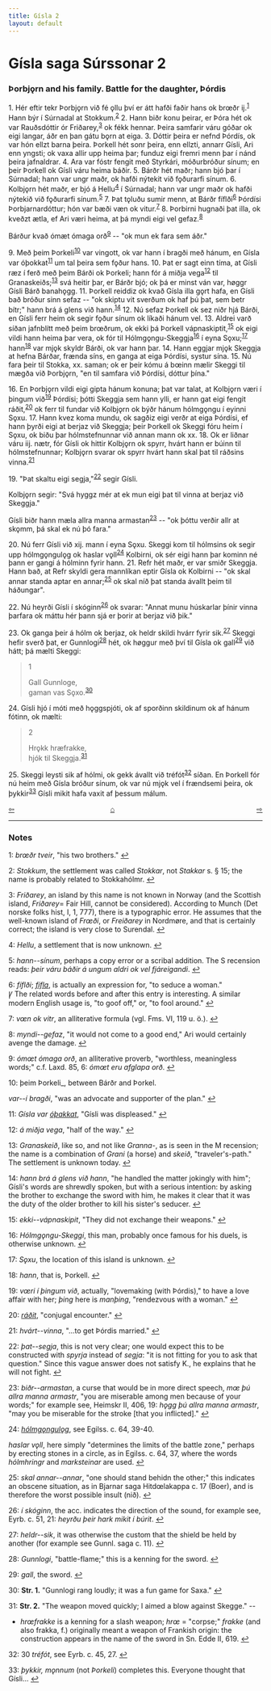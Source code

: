 ```yaml
---
title: Gísla 2
layout: default
---
```


# Gísla saga Súrssonar 2

### Þorbj&#x1EB;rn and his family. Battle for the daughter, Þórdis

1\. Hér eftir tekr Þorbj&#x1EB;rn við fé &#x1EB;llu því er átt hafði faðir hans ok br&oelig;ðr ij.<sup id="a1">[1](#myfootnote1)</sup> Hann býr í Súrnadal at Stokkum.<sup id="a2">[2](#myfootnote2)</sup> 2. Hann biðr konu þeirar, er Þóra hét ok var Rauðsdóttir ór Friðarey,<sup id="a3">[3](#myfootnote3)</sup> ok fékk hennar. Þeira samfarir váru góðar ok eigi langar, áðr en þan gátu b&#x1EB;rn at eiga. 3. Dóttir þeira er nefnd Þórdís, ok var hón ellzt barna þeira. Þorkell hét sonr þeira, enn ellzti, annarr Gísli, Ari enn yngsti; ok vaxa allir upp heima þar; funduz eigi fremri menn þar í nánd þeira jafnaldrar. 4. Ara var fóstr fengit með Styrkári, móðurbróður sínum; en þeir Þorkell ok Gísli váru heima báðir. 5. Bárðr hét maðr; hann bjó þar í Súrnadal; hann var ungr maðr, ok hafði nýtekit við f&#x1EB;ðurarfi sínum. 6. Kolbj&#x1EB;rn hét maðr, er bjó á Hellu<sup id="a4">[4](#myfootnote4)</sup> í Súrnadal; hann var ungr maðr ok hafði nýtekið við f&#x1EB;ðurarfi sínum.<sup id="a5">[5](#myfootnote5)</sup> 7. Þat t&#x1EB;luðu sumir menn, at Bárðr fíflði<sup id="a6">[6](#myfootnote6)</sup> Þórdísi Þorbjarnardóttur; hón var bæði væn ok vitur.<sup id="a7">[7](#myfootnote7)</sup> 8. Þorbirni hugnaði þat illa, ok kveðzt ætla, ef Ari væri heima, at þá myndi eigi vel gefaz.<sup id="a8">[8](#myfootnote8)</sup>

Bárður kvað ómæt ómaga orð<sup id="a9">[9](#myfootnote9)</sup> -- "ok mun ek fara sem áðr."

9\. Með þeim Þorkeli<sup id="a10">[10](#myfootnote10)</sup> var vingott, ok var hann í bragði með hánum, en Gísla var óþokkat<sup id="a11">[11](#myfootnote11)</sup> um tal þeira sem f&#x1EB;ður hans. 10. Þat er sagt einn tíma, at Gísli ræz í ferð með þeim Bárði ok Þorkeli; hann fór á miðja vega<sup id="a12">[12](#myfootnote12)</sup> til Granaskeiðs;<sup id="a13">[13](#myfootnote13)</sup> svá heitir þar, er Bárðr bjó; ok þá er minst ván var, h&oslash;ggr Gísli Bárð banah&#x1EB;gg. 11. Þorkell reiddiz ok kvað Gísla illa g&#x1EB;rt hafa, en Gísli bað bróður sinn sefaz -- "ok skiptu vit sverðum ok haf þú þat, sem betr bítr;" hann brá á glens við hann.<sup id="a14">[14](#myfootnote14)</sup> 12. Nú sefaz Þorkell ok sez niðr hjá Bárði, en Gísli ferr heim ok segir f&#x1EB;ður sínum ok líkaði hánum vel. 13. Aldrei varð síðan jafnblítt með þeim br&oelig;ðrum, ok ekki þá Þorkell vápnaskiptit,<sup id="a15">[15](#myfootnote15)</sup> ok eigi vildi hann heima þar vera, ok fór til Hólmg&#x1EB;ngu-Skeggja<sup id="a16">[16](#myfootnote16)</sup> í eyna S&#x1EB;xu;<sup id="a17">[17](#myfootnote17)</sup> hann<sup id="a18">[18](#myfootnote18)</sup> var mj&#x1EB;k skyldr Bárði, ok var hann þar. 14. Hann eggjar mj&#x1EB;k Skeggja at hefna Bárðar, frænda síns, en ganga at eiga Þórdísi, systur sína. 15. Nú fara þeir til Stokka, xx. saman; ok er þeir kómu á b&oelig;inn mælir Skeggi til mægða við Þorbj&#x1EB;rn, "en til samfara við Þórdísi, dóttur þína."

16\. En Þorbj&#x1EB;rn vildi eigi gipta hánum konuna; þat var talat, at Kolbj&#x1EB;rn væri í þingum við<sup id="a19">[19](#myfootnote19)</sup> Þórdísi; þótti Skeggja sem hann ylli, er hann gat eigi fengit ráðit,<sup id="a20">[20](#myfootnote20)</sup> ok ferr til fundar við Kolbj&#x1EB;rn ok býðr hánum hólmg&#x1EB;ngu í eyinni S&#x1EB;xu. 17. Hann kvez koma mundu, ok sagðiz eigi verðr at eiga Þórdísi, ef hann þyrði eigi at berjaz við Skeggja; þeir Þorkell ok Skeggi fóru heim í S&#x1EB;xu, ok biðu þar hólmstefnunnar við annan mann ok xx. 18. Ok er liðnar váru iij. nætr, fór Gísli ok hittir Kolbj&#x1EB;rn ok spyrr, hvárt hann er búinn til hólmstefnunnar; Kolbj&#x1EB;rn svarar ok spyrr hvárt hann skal þat til ráðsins vinna.<sup id="a21">[21](#myfootnote21)</sup>

19\. "Þat skaltu eigi segja,"<sup id="a22">[22](#myfootnote22)</sup> segir Gísli.

Kolbj&#x1EB;rn segir: "Svá hyggz mér at ek mun eigi þat til vinna at berjaz við Skeggja."

Gísli biðr hann mæla allra manna armastan<sup id="a23">[23](#myfootnote23)</sup> -- "ok þóttu verðir allr at sk&#x1EB;mm, þá skal ek nú þó fara."

20\. Nú ferr Gísli við xij. mann í eyna S&#x1EB;xu. Skeggi kom til hólmsins ok segir upp hólmg&#x1EB;ngul&#x1EB;g ok haslar v&#x1EB;ll<sup id="a24">[24](#myfootnote24)</sup> Kolbirni, ok sér eigi hann þar kominn né þann er gangi á hólminn fyrir hann. 21. Refr hét maðr, er var smiðr Skeggja. Hann bað, at Refr skyldi gera mannlíkan eptir Gísla ok Kolbirni -- "ok skal annar standa aptar en annar;<sup id="a25">[25](#myfootnote25)</sup> ok skal níð þat standa ávallt þeim til háðungar".

22\. Nú heyrði Gísli í skóginn<sup id="a26">[26](#myfootnote26)</sup> ok svarar: "Annat munu húskarlar þínir vinna þarfara ok máttu hér þann sjá er þorir at berjaz við þik."

23\. Ok ganga þeir á hólm ok berjaz, ok heldr skildi hvárr fyrir sik.<sup id="a27">[27](#myfootnote27)</sup> Skeggi hefir sverð þat, er Gunnlogi<sup id="a28">[28](#myfootnote28)</sup> hét, ok h&oslash;ggur með því til Gísla ok gall<sup id="a29">[29](#myfootnote29)</sup> við hátt; þá mælti Skeggi:

>1
>   
>Gall Gunnloge,   
>gaman vas S&#x1EB;xo.<sup id="a30">[30](#myfootnote30)</sup>

24\. Gísli hjó í móti með h&#x1EB;ggspjóti, ok af sporðinn skildinum ok af hánum fótinn, ok mælti:

>2
>   
>Hr&#x1EB;kk hræfrakke,   
>hjók til Skeggja.<sup id="a31">[31](#myfootnote31)</sup>

25\. Skeggi leysti sik af hólmi, ok gekk ávallt við tréfót<sup id="a32">[32](#myfootnote32)</sup> síðan. En Þorkell fór nú heim með Gísla bróður sínum, ok var nú mj&#x1EB;k vel í frændsemi þeira, ok þykkir<sup id="a33">[33](#myfootnote33)</sup> Gísli mikit hafa vaxit af þessum málum.

<div style="float: left"><a href="http://rcblack.net/Gisla_saga/Gisla_1">⇦</a></div>
<div style="float: right"><a href="http://rcblack.net/Gisla_saga/Gisla_3">⇨</a></div>
<div style="margin: 0 auto; width: 100px;"><a href="http://rcblack.net/Gisla_saga/Gisla_home">&#8962;</a></div>

---

### Notes

<a name="myfootnote1" id="f1">1</a>:
 _br&oelig;ðr tveir_, "his two brothers."
[↩](#a1)

<a name="myfootnote2" id="f2">2</a>:
_Stokkum_, the settlement was called _Stokkar_, not _Stakkar_ s. &sect; 15; the name is probably related to Stokkahólmr.
[↩](#a2)

<a name="myfootnote3" id="f3">3</a>:
 _Friðarey_, an island by this name is not known in Norway (and the Scottish island, _Friðarey_= Fair Hill, cannot be considered). According to Munch (Det norske folks hist, I, 1, 777), there is a typographic error. He assumes that the well-known island of _Fr&oelig;ði_, or _Freiðarey_ in Nordm&oslash;re, and that is certainly correct; the island is very close to Surendal.
[↩](#a3)

<a name="myfootnote4" id="f4">4</a>:
 _Hellu_, a settlement that is now unknown.
[↩](#a4)

<a name="myfootnote5" id="f5">5</a>:
 _hann--sínum_, perhaps a copy error or a scribal addition. The S recension reads: _þeir váru báðir á ungum aldri ok vel fjáreigandi_.
[↩](#a5)

<a name="myfootnote6" id="f6">6</a>:
 _fíflði_; [_fífla_](http://web.ff.cuni.cz/cgi-bin/uaa_slovnik/gmc_search_v3?cmd=viewthis&id=cv:b0155:27), is actually an expression for, "to seduce a woman."   
 &#42856; The related words before and after this entry is interesting. A similar modern English usage is, "to goof off," or, "to fool around."
 [↩](#a6)

<a name="myfootnote7" id="f7">7</a>:
 _v&oelig;n ok vitr_, an alliterative formula (vgl. Fms. VI, 119 u. ö.).
[↩](#a7)

<a name="myfootnote8" id="f8">8</a>:
 _myndi--gefaz_, "it would not come to a good end," Ari would certainly avenge the damage.
[↩](#a8)

<a name="myfootnote9" id="f9">9</a>:
 _óm&oelig;t ómaga orð_, an alliterative proverb, "worthless, meaningless words;" c.f. Laxd. 85, 6: _óm&oelig;t eru afglapa orð_.
[↩](#a9)

<a name="myfootnote10" id="f10">10</a>:
 þeim Þorkeli_, between Bárðr and Þorkel.

_var--í bragði_, "was an advocate and supporter of the plan."
[↩](#a10)

<a name="myfootnote11" id="f11">11</a>:
 _Gísla var_ [_óþakkat_](http://web.ff.cuni.cz/cgi-bin/uaa_slovnik/gmc_search_v3?cmd=formquery2&query=%FA-%FEokki&startrow=1), "Gísli was displeased."
[↩](#a11)

<a name="myfootnote12" id="f12">12</a>:
 _á miðja vega_, "half of the way."
[↩](#a12)

<a name="myfootnote13" id="f13">13</a>:
_Granaskeið_, like so, and not like _Granna-_, as is seen in the M recension; the name is a combination of _Grani_ (a horse) and _skeið_, "traveler's-path." The settlement is unknown today.
[↩](#a13)

<a name="myfootnote14" id="f14">14</a>:
  _hann brá á glens við hann_, "he handled the matter jokingly with him"; Gísli's words are shrewdly spoken, but with a serious intention: by asking the brother to exchange the sword with him, he makes it clear that it was the duty of the older brother to kill his sister's seducer.
[↩](#a14)

<a name="myfootnote15" id="f15">15</a>:
  _ekki--vápnaskipit_, "They did not exchange their weapons."
[↩](#a15)

<a name="myfootnote16" id="f16">16</a>:
 _Hólmg&#x1EB;ngu-Skeggi_, this man, probably once famous for his duels, is otherwise unknown.
[↩](#a16)

<a name="myfootnote17" id="f17">17</a>:
  _S&#x1EB;xu_, the location of this island is unknown.
[↩](#a17)

<a name="myfootnote18" id="f18">18</a>:
  _hann_, that is, Þorkell.
[↩](#a18)

<a name="myfootnote19" id="f19">19</a>:
  _v&oelig;ri í þingum við_, actually, "lovemaking (with Þórdis)," to have a love affair with her; _þing_ here is _manþing_, "rendezvous with a woman."
[↩](#a19)

<a name="myfootnote20" id="f20">20</a>:
  [_ráðit_](http://web.ff.cuni.cz/cgi-bin/uaa_slovnik/gmc_search_v3?cmd=viewthis&id=cv:b0485:14), "conjugal encounter."
[↩](#a20)

<a name="myfootnote21" id="f21">21</a>:
  _hvárt--vinna_, "...to get Þórdis married."
[↩](#a21)

<a name="myfootnote22" id="f22">22</a>:
  _þat--segja_, this is not very clear; one would expect this to be constructed with _spyrja_ instead of _segja_: "it is not fitting for you to ask that question." Since this vague answer does not satisfy K., he explains that he will not fight.
[↩](#a22)

<a name="myfootnote23" id="f23">23</a>:
  _biðr--armastan_, a curse that would be in more direct speech, _m&oelig; þú allra manna armastr_, "you are miserable among men because of your words;" for example see, Heimskr II, 406, 19: _h&#x1EB;gg þú allra manna armastr_, "may you be miserable for the stroke [that you inflicted]."
[↩](#a23)

<a name="myfootnote24" id="f24">24</a>:
  [_hólmg&#x1EB;ngul&#x1EB;g_](http://web.ff.cuni.cz/cgi-bin/uaa_slovnik/gmc_search_v3?cmd=formquery2&query=h%F3lmg%F6ngu-l%F6g&startrow=1), see Egilss. c. 64, 39-40.

 _haslar v&#x1EB;ll_, here simply "determines the limits of the battle zone," perhaps by erecting stones in a circle, as in Egilss. c. 64, 37, where the words _hólmhringr_ and _marksteinar_ are used.
[↩](#a24)

<a name="myfootnote25" id="f25">25</a>:
  _skal annar--annar_, "one should stand behidn the other;" this indicates an obscene situation, as in Bjarnar saga Hitd&oelig;lakappa c. 17 (Boer), and is therefore the worst possible insult (nið).
[↩](#a25)

<a name="myfootnote26" id="f26">26</a>:
  _í skóginn_, the acc. indicates the direction of the sound, for example see, Eyrb. c. 51, 21: _heyrðu þeir hark mikit í búrit_.
[↩](#a26)

<a name="myfootnote27" id="f27">27</a>:
  _heldr--sik_, it was otherwise the custom that the shield be held by another (for example see Gunnl. saga c. 11).
[↩](#a27)

<a name="myfootnote28" id="f28">28</a>:
  _Gunnlogi_, "battle-flame;" this is a kenning for the sword.
[↩](#a28)

<a name="myfootnote29" id="f29">29</a>:
  _gall_, the sword.
[↩](#a29)

<a name="myfootnote30" id="f30">30</a>:
 __Str. 1.__ "Gunnlogi rang loudly; it was a fun game for Saxa."
[↩](#a30)

<a name="myfootnote31" id="f31">31</a>:
 __Str. 2.__  "The weapon moved quickly; I aimed a blow against Skegge." --
* _hr&oelig;frakke_ is a kenning for a slash weapon; _hr&oelig;_ = "corpse;" _frakke_ (and also frakka, f.) originally meant a weapon of Frankish origin: the construction appears in the name of the sword in Sn. Edde II, 619.
[↩](#a31)

<a name="myfootnote32" id="f32">32</a>:
30 _tréfót_, see Eyrb. c. 45, 27.
[↩](#a32)

<a name="myfootnote33" id="f33">33</a>:
 _þykkir, m&#x1EB;nnum_ (not _Þorkeli_) completes this. Everyone thought that Gísli...
[↩](#a33)

